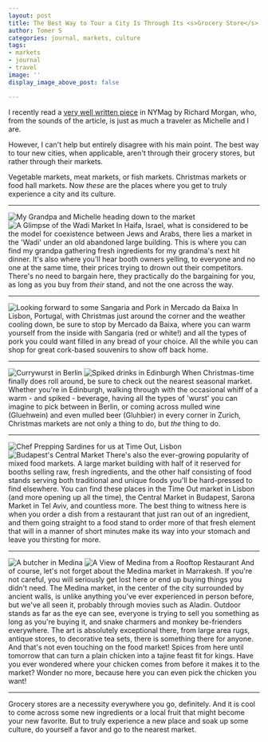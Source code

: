 ```yaml
---
layout: post
title: The Best Way to Tour a City Is Through Its <s>Grocery Store</s> Markets
author: Tomer S
categories: journal, markets, culture
tags:
- markets
- journal
- travel
image: ''
display_image_above_post: false

---
```

I recently read a [very well written piece](https://nymag.com/urbanist/article/the-best-tourist-secret-attraction-is-the-grocery-store.html) in NYMag by Richard Morgan, who, from the sounds of the article, is just as much a traveler as Michelle and I are.

However, I can't help but entirely disagree with his main point. The best way to tour new cities, when applicable, aren't through their grocery stores, but rather through their markets.

Vegetable markets, meat markets, or fish markets. Christmas markets or food hall markets. Now _these_ are the places where you get to truly experience a city and its culture.

***

![My Grandpa and Michelle heading down to the market](haifa_saba_michelle.jpg "My Grandpa and Michelle heading down to the market")
![A Glimpse of the Wadi Market](haifa_market.jpg "A Glimpse of the Wadi Market")
In Haifa, Israel, what is considered to be the model for coexistence between Jews and Arabs, there lies a market in the 'Wadi' under an old abandoned large building. This is where you can find my grandpa gathering fresh ingredients for my grandma's next hit dinner. It's also where you'll hear booth owners yelling, to everyone and no one at the same time, their prices trying to drown out their competitors. There's no need to bargain here, they practically do the bargaining for you, as long as you buy from _their_ stand, and not the one across the way.

***

![Looking forward to some Sangaria and Pork in Mercado da Baixa](lisbon_mercado_da_baixa.jpg "Looking forward to some Sangaria and Pork in Mercado da Baixa") In Lisbon, Portugal, with Christmas just around the corner and the weather cooling down, be sure to stop by Mercado da Baixa, where you can warm yourself from the inside with Sangaria (red or white!) and all the types of pork you could want filled in any bread of your choice. All the while you can shop for great cork-based souvenirs to show off back home.

***

![Currywurst in Berlin](berlin_currywurst.jpg "Currywurst in Berlin")
![Spiked drinks in Edinburgh](edinburgh_spiked_drinks.jpg "Spiked drinks in Edinburgh") When Christmas-time finally does roll around, be sure to check out the nearest seasonal market. Whether you're in Edinburgh, walking through with the occasional whiff of a warm - and spiked - beverage, having all the types of 'wurst' you can imagine to pick between in Berlin, or coming across mulled wine (Gluehwein) and even mulled beer (Gluhbier) in every corner in Zurich, Christmas markets are not only a thing to do, but _the_ thing to do.

***

![Chef Prepping Sardines for us at Time Out, Lisbon](lisbon_time_out_market.jpg "Chef Prepping Sardines for us at Time Out, Lisbon")
![Budapest's Central Market](budapest_central_market.jpg "Budapest's Central Market")
There's also the ever-growing popularity of mixed food markets. A large market building with half of it reserved for booths selling raw, fresh ingredients, and the other half consisting of food stands serving both traditional and unique foods you'll be hard-pressed to find elsewhere. You can find these places in the Time Out market in Lisbon (and more opening up all the time), the Central Market in Budapest, Sarona Market in Tel Aviv, and countless more. The best thing to witness here is when you order a dish from a restaurant that just ran out of an ingredient, and them going straight to a food stand to order more of that fresh element that will in a manner of short minutes make its way into your stomach and leave you thirsting for more.

***

![A butcher in Medina](medina_market_meat.jpg "A butcher in Medina")
![A View of Medina from a Rooftop Restaurant](medina_market_view.jpg "A View of Medina from a Rooftop Restaurant")
And of course, let's not forget about the Medina market in Marrakesh. If you're not careful, you will seriously get lost here or end up buying things you didn't need. The Medina market, in the center of the city surrounded by ancient walls, is unlike anything you've ever experienced in person before, but we've all seen it, probably through movies such as Aladin. Outdoor stands as far as the eye can see, everyone is trying to sell you something as long as you're buying it, and snake charmers and monkey be-frienders everywhere. The art is absolutely exceptional there, from large area rugs, antique stores, to decorative tea sets, there is something there for anyone. And that's not even touching on the food market! Spices from here until tomorrow that can turn a plain chicken into a tajine feast fit for kings. Have you ever wondered where your chicken comes from before it makes it to the market? Wonder no more, because here you can even pick the chicken you want!

***

Grocery stores are a necessity everywhere you go, definitely. And it is cool to come across some new ingredients or a local fruit that might become your new favorite. But to truly experience a new place and soak up some culture, do yourself a favor and go to the nearest market.